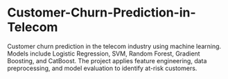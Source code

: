 # Customer-Churn-Prediction-in-Telecom
Customer churn prediction in the telecom industry using machine learning. Models include Logistic Regression, SVM, Random Forest, Gradient Boosting, and CatBoost. The project applies feature engineering, data preprocessing, and model evaluation to identify at-risk customers.
